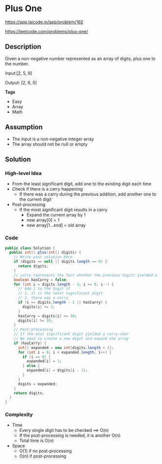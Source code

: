 # Plus One

<https://app.laicode.io/app/problem/162>

<https://leetcode.com/problems/plus-one/>

## Description

Given a non-negative number represented as an array of digits, plus one to the number.

Input:\[2, 5, 9]

Output: \[2, 6, 0]

**Tags**

- Easy
- Array
- Math

## Assumption

- The input is a non-negative integer array
- The array should not be null or empty

## Solution

### High-level Idea

- From the least significant digit, add one to the existing digit each time
- Check if there is a carry happening
  - If there was a carry during the previous addition, add another one to the current digit
- Post-processing
  - If the most significant digit results in a carry
    - Expand the current array by 1
    - new array\[0] = 1
    - new array\[1...end] = old array

### Code

```java
public class Solution {
  public int[] plus(int[] digits) {
    // Write your solution here
    if (digits == null || digits.length == 0) {
      return digits;
    }
    // carry represents the fact whether the previous digits yielded a carry-over 10
    boolean hasCarry = false;
    for (int i = digits.length - 1; i >= 0; i--) {
      // Add 1 to the digit if
      // 1. it is the least significant digit
      // 2. there was a carry
      if (i == digits.length - 1 || hasCarry) {
        digits[i] += 1;
      }
      hasCarry = digits[i] >= 10;
      digits[i] %= 10;
    }
    // Post-processing
    // If the most significant digit yielded a carry-over
    // We need to create a new digit and expand the array
    if (hasCarry) {
      int[] expanded = new int[digits.length + 1];
      for (int i = 0; i < expanded.length; i++) {
        if (i == 0) {
          expanded[i] = 1;
        } else {
          expanded[i] = digits[i - 1];
        }
      }
      digits = expanded;
    }
    return digits;
  }
}
```

### Complexity

- Time
  - Every single digit has to be checked ==> O(n)
  - If the post-processing is needed, it is another O(n)
  - Total time is O(n)
- Space
  - O(1) if no post-processing
  - O(n) if post-processing

